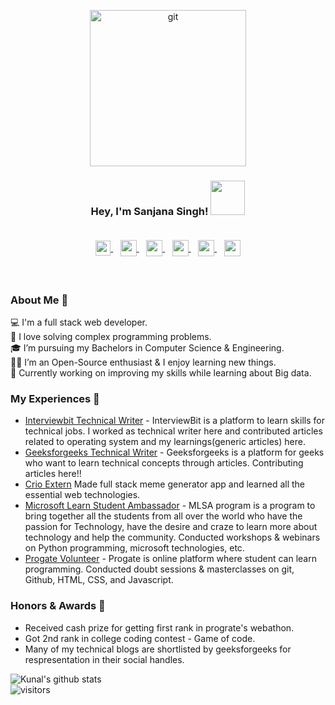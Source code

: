 <p align="center">
<a href="#">
  <img width="250" alt="git" src="https://user-images.githubusercontent.com/35633575/126677169-b9f5ee5d-248e-4317-8664-cd440154afab.png">
</a>
</p>
<h3 align="center">Hey, I'm Sanjana Singh! <img src="https://media.giphy.com/media/ujrj9aoOdNvXO/giphy.gif" width="55">
<br><br>
<p align="center">
<a href="https://www.linkedin.com/in/sanjana-singh-7523a71ab/">
  <img align="center" width="24px" src="https://cdn.jsdelivr.net/npm/simple-icons@v3/icons/linkedin.svg"  />
</a>
  &nbsp;&nbsp;
 <a href="https://www.instagram.com/sanjanasingh3119/">
  <img align="center" width="26px" src="https://cdn.jsdelivr.net/npm/simple-icons@v3/icons/instagram.svg" />
</a>
&nbsp;&nbsp;
<a href="mailto:sanjana.sikarwar24@gmail.com">
  <img align="center" width="26px" src="https://cdn.jsdelivr.net/npm/simple-icons@v3/icons/gmail.svg" />
</a>
  &nbsp;&nbsp;
<a href="https://www.hackerrank.com/sanjana_sikarwa1">
  <img align="center" width="26px" src="https://cdn.jsdelivr.net/npm/simple-icons@v3/icons/hackerrank.svg" />
</a>
  &nbsp;&nbsp;
  <a href="https://leetcode.com/Sanjana543/">
  <img align="center" width="26px" src="https://cdn.jsdelivr.net/npm/simple-icons@v3/icons/leetcode.svg" />
</a>
    &nbsp;&nbsp;
  <a href="https://auth.geeksforgeeks.org/user/sanjanasikarwar24/profile">
  <img align="center" width="26px" src="https://cdn.jsdelivr.net/npm/simple-icons@v3/icons/geeksforgeeks.svg" />
</a>
</p>
<br />

### About Me 🚀
  
💻 I'm a full stack web developer.</br>
🧮 I love solving complex programming problems.</br>
🎓 I’m pursuing my Bachelors in Computer Science & Engineering. </br>
👨‍💻 I’m an Open-Source enthusiast & I enjoy learning new things. </br>
 📱 Currently working on improving my skills while learning about Big data.</br>

### My Experiences 🙌
- [Interviewbit Technical Writer](https://www.interviewbit.com/) - InterviewBit is a platform to learn skills for technical jobs. I worked as technical writer here and contributed articles related to operating system and my learnings(generic articles) here.
- [Geeksforgeeks Technical Writer](https://auth.geeksforgeeks.org/user/sanjanasikarwar24/profile) - Geeksforgeeks is a platform for geeks who want to learn technical concepts through articles. Contributing articles here!!
- [Crio Extern](https://www.crio.do/) Made full stack meme generator app and learned all the essential web technologies.
- [Microsoft Learn Student Ambassador](https://studentambassadors.microsoft.com) - MLSA program is a program to bring together all the students from all over the world who have the passion for Technology, have the desire and craze to learn more about technology and help the community. Conducted workshops & webinars on Python programming, microsoft technologies, etc.
- [Progate Volunteer](https://progate.com/) - Progate is online platform where student can learn programming. Conducted doubt sessions & masterclasses on git, Github, HTML, CSS, and Javascript.

### Honors & Awards 🏅
- Received cash prize for getting first rank in prograte's webathon.
- Got 2nd rank in college coding contest - Game of code.
- Many of my technical blogs are shortlisted by geeksforgeeks for respresentation in their social handles.

![Kunal's github stats](https://github-readme-stats.vercel.app/api?username=Sanjana543&show_icons=true&hide_border=true)
<br />
![visitors](https://visitor-badge.laobi.icu/badge?page_id=Sanjana543.Sanjana543)
